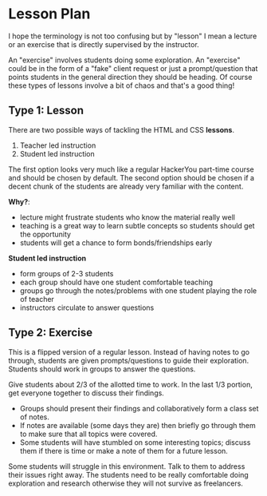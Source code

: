 # Lesson Plan

I hope the terminology is not too confusing but by "lesson" I mean a lecture or an exercise that is directly supervised by the instructor. 

An "exercise" involves students doing some exploration. An "exercise" could be in the form of a "fake" client request or just a prompt/question that points students in the general direction they should be heading. Of course these types of lessons involve a bit of chaos and that's a good thing! 

## Type 1: Lesson

There are two possible ways of tackling the HTML and CSS **lessons**.

1. Teacher led instruction
2. Student led instruction

The first option looks very much like a regular HackerYou part-time course and should be chosen by default. The second option should be chosen if a decent chunk of the students are already very familiar with the content.

**Why?**:

* lecture might frustrate students who know the material really well
* teaching is a great way to learn subtle concepts so students should get the opportunity
* students will get a chance to form bonds/friendships early


**Student led instruction**

* form groups of 2-3 students
* each group should have one student comfortable teaching
* groups go through the notes/problems with one student playing the role of teacher
* instructors circulate to answer questions


## Type 2: Exercise

This is a flipped version of a regular lesson. Instead of having notes to go through, students are given prompts/questions to guide their exploration. Students should work in groups to answer the questions.

Give students about 2/3 of the allotted time to work. In the last 1/3 portion, get everyone together to discuss their findings.

* Groups should present their findings and collaboratively form a class set of notes.
* If notes are available (some days they are) then briefly go through them to make sure that all topics were covered.
* Some students will have stumbled on some interesting topics; discuss them if there is time or make a note of them for a future lesson.

Some students will struggle in this environment. Talk to them to address their issues right away. The students need to be really comfortable doing exploration and research otherwise they will not survive as freelancers.
